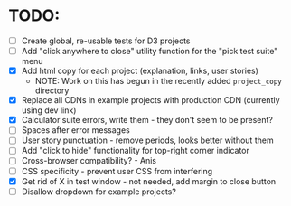 # TODO:

- [ ] Create global, re-usable tests for D3 projects
- [ ] Add "click anywhere to close" utility function for the "pick test suite" menu
- [x] Add html copy for each project (explanation, links, user stories)
    - NOTE: Work on this has begun in the recently added `project_copy` directory
- [x] Replace all CDNs in example projects with production CDN (currently using dev link)
- [x] Calculator suite errors, write them - they don't seem to be present?
- [ ] Spaces after error messages
- [ ] User story punctuation - remove periods, looks better without them
- [ ] Add "click to hide" functionality for top-right corner indicator
- [ ] Cross-browser compatibility? - Anis
- [ ] CSS specificity - prevent user CSS from interfering  
- [x] Get rid of X in test window - not needed, add margin to close button
- [ ] Disallow dropdown for example projects?
